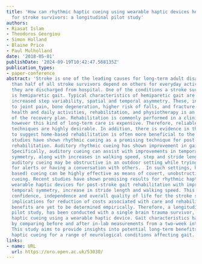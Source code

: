 ```yaml
---
title: 'How can rhythmic haptic cueing using wearable haptic devices help gait rehabilitation
  for stroke survivors: a longitudinal pilot study'
authors:
- Riasat Islam
- Theodoros Georgiou
- Simon Holland
- Blaine Price
- Paul Mulholland
date: '2018-05-01'
publishDate: '2024-09-19T10:42:47.568135Z'
publication_types:
- paper-conference
abstract: 'Stroke is one of the leading causes for long-term adult disabilities. More
  than half of all stroke survivors depend on others for everyday activities after
  they are discharged from hospital. One of the conditions a stroke survivor may experience
  is hemiparetic gait. Typical characteristics of hemiparetic gait are: reduced speed,
  increased step variability, spatial and temporal asymmetry. These, in turn, lead
  to joint pain, bone degeneration, higher risk of falls, and fracture. To improve
  health and daily activities, rehabilitation, and physiotherapy is an integral part
  of the recovery plan. Rehabilitation is commonly performed in a clinical setting
  however this kind of long-term care is expensive. Therefore, reliable in-house rehabilitation
  techniques are highly desirable. In addition, there is evidence in the literature
  to suggest home-based rehabilitation is often more beneficial to the patients.  Numerous
  studies have shown rhythmic cueing as a promising technique for post-stroke gait
  rehabilitation. Auditory rhythmic cueing has shown improvement in gait patterns.
  Specifically, auditory cueing can assist with improvements in temporal and spatial
  symmetry, along with increases in walking speed, step and stride length. However,
  auditory cueing may be obstructive in an outdoor setting while trying to listen
  for alerts or having a conversation with others.  In such settings, haptic (touch
  based) cueing can be highly effective as means of covert, unobstructive rhythmic
  cueing. Recent studies have shown promising results for rhythmic haptic cueing using
  wearable haptic devices for post-stroke gait rehabilitation with improvement in
  temporal symmetry, increase in stride length and walking speed. This could improve
  confidence, independence and overall quality of life for the stroke survivors, with
  implications for reduction of costs associated with care and rehabilitation. Long-term
  benefits are yet to be determined empirically. Therefore, a longitudinal, in-the-wild
  pilot study, has been conducted with a single brain trauma survivor, providing rhythmic
  haptic cueing using a wearable haptic device. Gait characteristics have been analysed
  by comparing before and after in-lab measurements from a two-week intervention.
  This study aims to provide insights into potential long-term benefits of rhythmic
  haptic cueing for a range of neurological conditions affecting gait.'
links:
- name: URL
  url: https://oro.open.ac.uk/53030/
---
```

